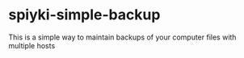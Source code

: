 # spiyki-simple-backup
This is a simple way to maintain backups of your computer files with multiple hosts
